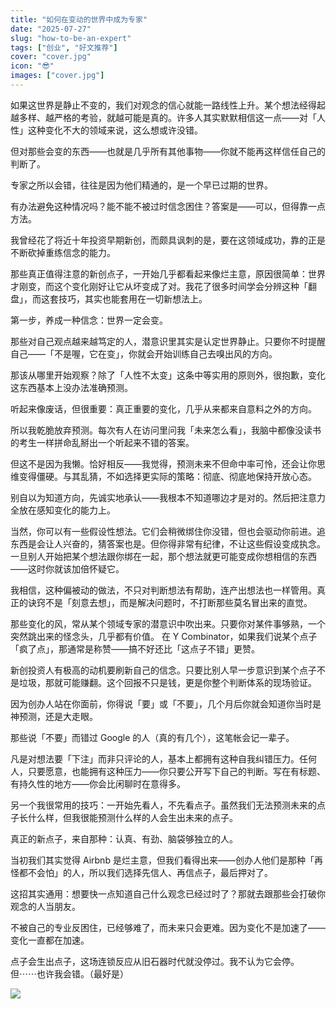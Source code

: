 ```yaml
---
title: "如何在变动的世界中成为专家"
date: "2025-07-27"
slug: "how-to-be-an-expert"
tags: ["创业", "好文推荐"]
cover: "cover.jpg"
icon: "😎"
images: ["cover.jpg"]
---
```

如果这世界是静止不变的，我们对观念的信心就能一路线性上升。某个想法经得起越多样、越严格的考验，就越可能是真的。许多人其实默默相信这一点——对「人性」这种变化不大的领域来说，这么想或许没错。



但对那些会变的东西——也就是几乎所有其他事物——你就不能再这样信任自己的判断了。



专家之所以会错，往往是因为他们精通的，是一个早已过期的世界。



有办法避免这种情况吗？能不能不被过时信念困住？答案是——可以，但得靠一点方法。



我曾经花了将近十年投资早期新创，而颇具讽刺的是，要在这领域成功，靠的正是不断砍掉重练信念的能力。



那些真正值得注意的新创点子，一开始几乎都看起来像烂主意，原因很简单：世界才刚变，而这个变化刚好让它从坏变成了对。我花了很多时间学会分辨这种「翻盘」，而这套技巧，其实也能套用在一切新想法上。



第一步，养成一种信念：世界一定会变。



那些对自己观点越来越笃定的人，潜意识里其实是认定世界静止。只要你不时提醒自己——「不是喔，它在变」，你就会开始训练自己去嗅出风的方向。



那该从哪里开始观察？除了「人性不太变」这条中等实用的原则外，很抱歉，变化这东西基本上没办法准确预测。



听起来像废话，但很重要：真正重要的变化，几乎从来都来自意料之外的方向。



所以我乾脆放弃预测。每次有人在访问里问我「未来怎么看」，我脑中都像没读书的考生一样拼命乱掰出一个听起来不错的答案。



但这不是因为我懒。恰好相反——我觉得，预测未来不但命中率可怜，还会让你思维变得僵硬。与其乱猜，不如选择更实际的策略：彻底、彻底地保持开放心态。



别自以为知道方向，先诚实地承认——我根本不知道哪边才是对的。然后把注意力全放在感知变化的能力上。



当然，你可以有一些假设性想法。它们会稍微绑住你没错，但也会驱动你前进。追东西是会让人兴奋的，猜答案也是。但你得非常有纪律，不让这些假设变成执念。
一旦别人开始把某个想法跟你绑在一起，那个想法就更可能变成你想相信的东西——这时你就该加倍怀疑它。



我相信，这种偏被动的做法，不只对判断想法有帮助，连产出想法也一样管用。真正的诀窍不是「刻意去想」，而是解决问题时，不打断那些莫名冒出来的直觉。



那些变化的风，常从某个领域专家的潜意识中吹出来。只要你对某件事够熟，一个突然跳出来的怪念头，几乎都有价值。
在 Y Combinator，如果我们说某个点子「疯了点」，那通常是称赞——搞不好还比「这点子不错」更赞。



新创投资人有极高的动机要刷新自己的信念。只要比别人早一步意识到某个点子不是垃圾，那就可能赚翻。这个回报不只是钱，更是你整个判断体系的现场验证。



因为创办人站在你面前，你得说「要」或「不要」，几个月后你就会知道你当时是神预测，还是大走眼。



那些说「不要」而错过 Google 的人（真的有几个），这笔帐会记一辈子。



凡是对想法要「下注」而非只评论的人，基本上都拥有这种自我纠错压力。任何人，只要愿意，也能拥有这种压力——你只要公开写下自己的判断。写在有标题、有持久性的地方——你会比闲聊时在意得多。



另一个我很常用的技巧：一开始先看人，不先看点子。虽然我们无法预测未来的点子长什么样，但我很能预测什么样的人会生出未来的点子。



真正的新点子，来自那种：认真、有劲、脑袋够独立的人。



当初我们其实觉得 Airbnb 是烂主意，但我们看得出来——创办人他们是那种「再怪都不会怕」的人，所以我们选择先信人、再信点子，最后押对了。



这招其实通用：想要快一点知道自己什么观念已经过时了？那就去跟那些会打破你观念的人当朋友。



不被自己的专业反困住，已经够难了，而未来只会更难。因为变化不是加速了——变化一直都在加速。



点子会生出点子，这场连锁反应从旧石器时代就没停过。我不认为它会停。
但⋯⋯也许我会错。（最好是）




![](https://prod-files-secure.s3.us-west-2.amazonaws.com/112d0858-5090-4d34-a606-b75eb8d65fd2/46476355-9cf3-4e99-9b7a-3531bc426380/1000202064.png?X-Amz-Algorithm=AWS4-HMAC-SHA256&X-Amz-Content-Sha256=UNSIGNED-PAYLOAD&X-Amz-Credential=ASIAZI2LB4665MPRYUXQ%2F20250802%2Fus-west-2%2Fs3%2Faws4_request&X-Amz-Date=20250802T134331Z&X-Amz-Expires=3600&X-Amz-Security-Token=IQoJb3JpZ2luX2VjENn%2F%2F%2F%2F%2F%2F%2F%2F%2F%2FwEaCXVzLXdlc3QtMiJIMEYCIQCxdNNlcdx0Ek3wM2s%2FliUW%2FMtVl%2Fvz8f90qfeNGL9AnwIhAIR%2BqCpU8LL4u3ueszJJ0Ho%2BKdEcG0cMC6QqZYxwODSiKv8DCBIQABoMNjM3NDIzMTgzODA1Igw13kF7kzN76CXALFgq3ANX6kzcs9n1uY3Nu1%2FDgDWdBmBcgOUraDaybRMaKqHehkBNdZarLF4jPbPgzkMn2GW9Jp4cbQW%2FIcRvJC4b5Zu4pX%2B8483DBGREAm7qkwNGJLy3m7TugQArt8In7AG7AlsEMiVmqU8l5zM2fu0CuMD72Dx3psP8cLsAgxi01euN2m2eAdTJTXkkYd7o55OO0SUc2OhogHK6%2Bt5qEoZozsDtUv2tFSVRGAUGgOsyYtTlW%2FRogefrZ1JL69lNWdl6p77zI6wLEPQgAK0TgCy14BeKsERAjoEZIa%2Fm0NyOw9C7Iduwg4wVf9jTZS5WhF0kUb83x2rfzHvaLvQ8YfGqzqdbavr4iYrEB%2BlPnsVdTwIgoAYpx3hXfAtmtztTFFdt5sB3473%2BBrKXrkzUM9DYnH%2B3HW1IySCmXnPm86vLlJbzTiRuBEsunn%2FxnaPGRKatXGHv%2BZV%2F37DeFKwszGqGWB%2B5BUrFxeivhg%2FaRnvgan6vXUQzK6rOw7belEDtLg5oBS5coaEek7v%2BMq382OP2BRgpic9a3C%2ByGkHa0dgSESbHo%2FD%2FyPYl9byO9rCNBRT5x2KUnlnUH2qJvQh5Cn3u%2BMeKrWFIkN9MrM5Ms%2BImJaj8dE%2Blp2MEmgrYTyRubDDuprfEBjqkAfqvzzsOp5mcssAr8Z6wQlvgst0vgQQUI2%2FWVaJVCHg1ZHRuxCq1Fnp9vfz9gAS%2BWUU03E8%2B1iqRSWeTiOEBap5nUyNFYHJLEwXjV8j73KWhb%2BAP4%2B8Zv98U6uJ8NlhmeQ3ublxpO0Iog7RsI3oA9VEeIcMwkhVb6QlqaXcnW%2Bd4YgMz4P6L28imlYhQieYhJEBk1ZnBmBhndNCyBPZ72ncPMK%2BW&X-Amz-Signature=f97c6016f44cc7a5a6dfc67f25a94417a3a18de5e89f211ced08b9d1c2a39ca9&X-Amz-SignedHeaders=host&x-amz-checksum-mode=ENABLED&x-id=GetObject)

